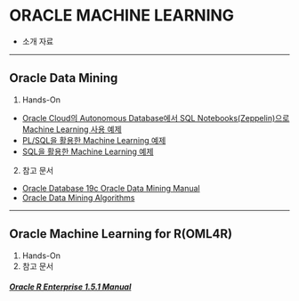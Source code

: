 ORACLE MACHINE LEARNING
===
* 소개 자료


***
Oracle Data Mining
---
1. Hands-On
* [Oracle Cloud의 Autonomous Database에서 SQL Notebooks(Zeppelin)으로 Machine Learning 사용 예제](https://github.com/oracle/oracle-db-examples/tree/master/machine-learning)
* [PL/SQL을 활용한 Machine Learning 예제](https://github.com/oracle/oracle-db-examples/tree/master/plsql)
* [SQL을 활용한 Machine Learning 예제](https://github.com/oracle/oracle-db-examples/tree/master/sql)

2. 참고 문서
* [Oracle Database 19c Oracle Data Mining Manual](https://docs.oracle.com/en/database/oracle/oracle-database/19/dmcon/index.html)
* [Oracle Data Mining Algorithms](https://www.oracle.com/database/technologies/advanced-analytics/odm-techniques-algorithms.html)



***

Oracle Machine Learning for R(OML4R)
---
1. Hands-On
2. 참고 문서
##### [Oracle R Enterprise 1.5.1 Manual](https://docs.oracle.com/en/database/oracle/r-enterprise/1.5.1/index.html)
